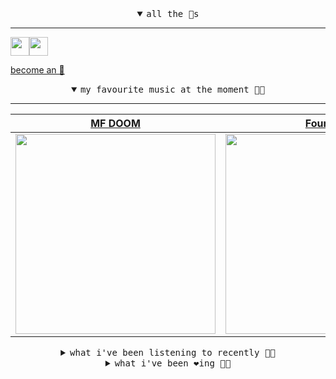 <details open>

<summary align="center"><samp>all the 🥚s</samp></summary>
<hr />

<a href="https://github.com/pvinis"><img src="https://avatars.githubusercontent.com/u/100233?s=90&v=4" width="30" height="30" /><a href="https://github.com/maxPugh"><img src="https://avatars.githubusercontent.com/u/46350013?s=90&u=52a601eaa2d272b35477d096fe782ebf0a8a1f68&v=4" width="30" height="30" />

<samp><a href="https://github.com/bitttttten/bitttttten/stargazers">become an 🥚</a></samp>

</details>

<details open>

<summary align="center"><samp>my favourite music at the moment 🎵🎶</samp></summary>
<hr />

<!-- toc -->

| [MF DOOM](https://open.spotify.com/artist/2pAWfrd7WFF3XhVt9GooDL)                                                                                                | [Four Tet](https://open.spotify.com/artist/7Eu1txygG6nJttLHbZdQOh)                                                                                               | [Boards of Canada](https://open.spotify.com/artist/2VAvhf61GgLYmC6C8anyX1)                                                                                       | [Hovvdy](https://open.spotify.com/artist/59RNNqeEfkq3X5pfOQxZ3C)                                                                                                 |
| ---------------------------------------------------------------------------------------------------------------------------------------------------------------- | ---------------------------------------------------------------------------------------------------------------------------------------------------------------- | ---------------------------------------------------------------------------------------------------------------------------------------------------------------- | ---------------------------------------------------------------------------------------------------------------------------------------------------------------- |
| [<img src="https://i.scdn.co/image/ab6761610000e5eb3e9a6caa41a80b9238a49784" width="320" height="auto">](https://open.spotify.com/artist/2pAWfrd7WFF3XhVt9GooDL) | [<img src="https://i.scdn.co/image/ab6761610000e5eb84e29d09b4917bec2700a0d7" width="320" height="auto">](https://open.spotify.com/artist/7Eu1txygG6nJttLHbZdQOh) | [<img src="https://i.scdn.co/image/c0b33a8d211600d70dcda3077d6a582da34321b0" width="320" height="auto">](https://open.spotify.com/artist/2VAvhf61GgLYmC6C8anyX1) | [<img src="https://i.scdn.co/image/ab6761610000e5ebd546fe7a3aff2952b4562483" width="320" height="auto">](https://open.spotify.com/artist/59RNNqeEfkq3X5pfOQxZ3C) |

<!-- tocstop -->

</details>

<details>

<summary align="center"><samp>what i've been listening to recently 🎵🎶</samp></summary>
<hr />

<!-- toc -->

| [Doomsday<br />MF DOOM, Pebbles The Invisibl…](https://open.spotify.com/track/7lT1dCz96jANsLAAADlfIg)                                                           | [Honey, There's No Time<br />Feng Suave](https://open.spotify.com/track/6utl2puTMct2t0ntNnZc68)                                                                 | [Mt Baker<br />Kaitlyn Aurelia Smith](https://open.spotify.com/track/79AGKN3gu22Wjz6y5gPLyH)                                                                    | [Morning Spring<br />Suzanne Ciani](https://open.spotify.com/track/0MBiVK0AHaR70AuD061Np7)                                                                      |
| --------------------------------------------------------------------------------------------------------------------------------------------------------------- | --------------------------------------------------------------------------------------------------------------------------------------------------------------- | --------------------------------------------------------------------------------------------------------------------------------------------------------------- | --------------------------------------------------------------------------------------------------------------------------------------------------------------- |
| [<img src="https://i.scdn.co/image/ab6761610000e5eb3e9a6caa41a80b9238a49784" width="320" height="auto">](https://open.spotify.com/track/7lT1dCz96jANsLAAADlfIg) | [<img src="https://i.scdn.co/image/ab6761610000e5eb779a569c0ee4aba392b7db97" width="320" height="auto">](https://open.spotify.com/track/6utl2puTMct2t0ntNnZc68) | [<img src="https://i.scdn.co/image/ab6761610000e5eb743be6c7d50fcbc565aec1ba" width="320" height="auto">](https://open.spotify.com/track/79AGKN3gu22Wjz6y5gPLyH) | [<img src="https://i.scdn.co/image/ab6761610000e5eb756653ad32529f3c54c11ea4" width="320" height="auto">](https://open.spotify.com/track/0MBiVK0AHaR70AuD061Np7) |

<!-- tocstop -->

</details>

<details>

<summary align="center"><samp>what i've been ❤️ing 🎵🎶</samp></summary>
<hr />

<!-- toc -->

| [Favor<br />Julien Baker](https://open.spotify.com/album/3IQRHa9iVLsGlSuVHiHZ3A)                                                                                | [Illusion Of Seclusion<br />Photay](https://open.spotify.com/album/18rcvgzvr5DMsPNOBwL5Cz)                                                                      | [Amor - C.B. Rework<br />Clark](https://open.spotify.com/album/7lew2WtSATnm25If8B9cAZ)                                                                          | [Perpetual Motion<br />Max Cooper](https://open.spotify.com/album/2qOai8aBLM3813p4luleGt)                                                                       |
| --------------------------------------------------------------------------------------------------------------------------------------------------------------- | --------------------------------------------------------------------------------------------------------------------------------------------------------------- | --------------------------------------------------------------------------------------------------------------------------------------------------------------- | --------------------------------------------------------------------------------------------------------------------------------------------------------------- |
| [<img src="https://i.scdn.co/image/ab67616d0000b2733086e90166d3c2ca266b7c67" width="320" height="auto">](https://open.spotify.com/album/3IQRHa9iVLsGlSuVHiHZ3A) | [<img src="https://i.scdn.co/image/ab67616d0000b27329468317ab30be52670de2e3" width="320" height="auto">](https://open.spotify.com/album/18rcvgzvr5DMsPNOBwL5Cz) | [<img src="https://i.scdn.co/image/ab67616d0000b27376b2d890ce6d60f3e679c5cc" width="320" height="auto">](https://open.spotify.com/album/7lew2WtSATnm25If8B9cAZ) | [<img src="https://i.scdn.co/image/ab67616d0000b27318495edffae16add6558c4af" width="320" height="auto">](https://open.spotify.com/album/2qOai8aBLM3813p4luleGt) |

<!-- tocstop -->

</details>
